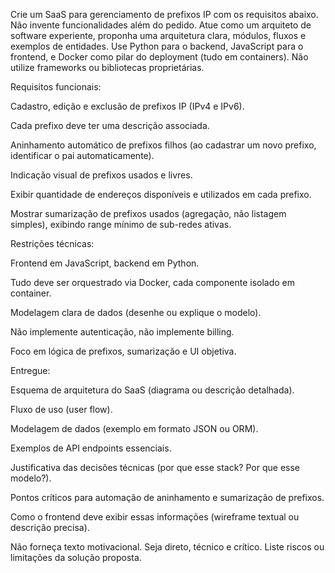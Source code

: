 Crie um SaaS para gerenciamento de prefixos IP com os requisitos abaixo. Não invente funcionalidades além do pedido. Atue como um arquiteto de software experiente, proponha uma arquitetura clara, módulos, fluxos e exemplos de entidades. Use Python para o backend, JavaScript para o frontend, e Docker como pilar do deployment (tudo em containers). Não utilize frameworks ou bibliotecas proprietárias.

Requisitos funcionais:

Cadastro, edição e exclusão de prefixos IP (IPv4 e IPv6).

Cada prefixo deve ter uma descrição associada.

Aninhamento automático de prefixos filhos (ao cadastrar um novo prefixo, identificar o pai automaticamente).

Indicação visual de prefixos usados e livres.

Exibir quantidade de endereços disponíveis e utilizados em cada prefixo.

Mostrar sumarização de prefixos usados (agregação, não listagem simples), exibindo range mínimo de sub-redes ativas.

Restrições técnicas:

Frontend em JavaScript, backend em Python.

Tudo deve ser orquestrado via Docker, cada componente isolado em container.

Modelagem clara de dados (desenhe ou explique o modelo).

Não implemente autenticação, não implemente billing.

Foco em lógica de prefixos, sumarização e UI objetiva.

Entregue:

Esquema de arquitetura do SaaS (diagrama ou descrição detalhada).

Fluxo de uso (user flow).

Modelagem de dados (exemplo em formato JSON ou ORM).

Exemplos de API endpoints essenciais.

Justificativa das decisões técnicas (por que esse stack? Por que esse modelo?).

Pontos críticos para automação de aninhamento e sumarização de prefixos.

Como o frontend deve exibir essas informações (wireframe textual ou descrição precisa).

Não forneça texto motivacional. Seja direto, técnico e crítico. Liste riscos ou limitações da solução proposta.








